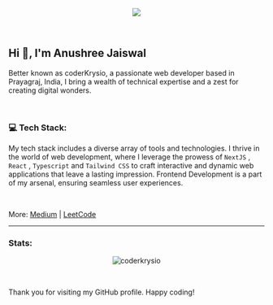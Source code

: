 <p align="center"><img width="full" src="https://github.com/coderKrysio/coderKrysio/assets/91840205/f24b2fd5-5955-46d4-9f98-7e688b5d2a61"/></p>

<br/>

## Hi 👋, I'm Anushree Jaiswal

Better known as coderKrysio, a passionate web developer based in Prayagraj, India, I bring a wealth of technical expertise and a zest for creating digital wonders.

<br/>

### 💻 Tech Stack:
My tech stack includes a diverse array of tools and technologies. I thrive in the world of web development, where I leverage the prowess of `NextJS` , `React` , `Typescript` and `Tailwind CSS` to craft interactive and dynamic web applications that leave a lasting impression. Frontend Development is a part of my arsenal, ensuring seamless user experiences.

<br/>

<p align="left">
  More: 
<a href="https://medium.com/@anushreejaiswal26" target="blank">Medium</a> |
<a href="https://www.leetcode.com/coderKrysio" target="blank">LeetCode</a>
</p>

---

### Stats:

<p align="center"><img align="center" src="https://github-readme-streak-stats.herokuapp.com/?user=coderkrysio&theme=highcontrast" alt="coderkrysio" /></p>

<br />

Thank you for visiting my GitHub profile. Happy coding!
